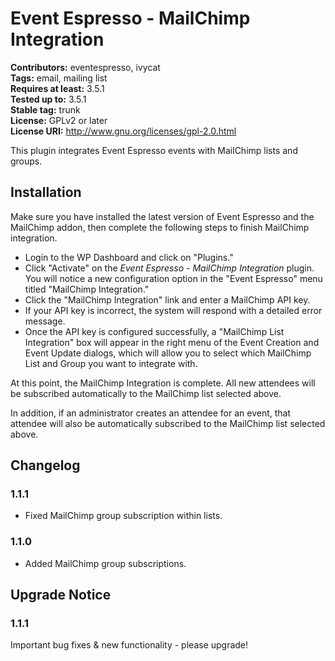 # Event Espresso - MailChimp Integration #
**Contributors:** eventespresso, ivycat  
**Tags:** email, mailing list  
**Requires at least:** 3.5.1  
**Tested up to:** 3.5.1  
**Stable tag:** trunk  
**License:** GPLv2 or later  
**License URI:** http://www.gnu.org/licenses/gpl-2.0.html  

This plugin integrates Event Espresso events with MailChimp lists and groups.

## Installation ##

Make sure you have installed the latest version of Event Espresso and the MailChimp addon, then complete the following steps to finish MailChimp integration.

* Login to the WP Dashboard and click on "Plugins."
* Click "Activate" on the _Event Espresso - MailChimp Integration_ plugin.  You will notice a new configuration option in the "Event Espresso" menu titled "MailChimp Integration."
* Click the "MailChimp Integration" link and enter a MailChimp API key.
* If your API key is incorrect, the system will respond with a detailed error message.
* Once the API key is configured successfully, a "MailChimp List Integration" box will appear in the right menu of the Event Creation and Event Update dialogs, which will allow you to select which MailChimp List and Group you want to integrate with.

At this point, the MailChimp Integration is complete. All new attendees will be subscribed automatically to the MailChimp list selected above.

In addition, if an administrator creates an attendee for an event, that attendee will also be automatically subscribed to the MailChimp list selected above.

## Changelog ##

### 1.1.1 ###
* Fixed MailChimp group subscription within lists.

### 1.1.0 ###
* Added MailChimp group subscriptions.

## Upgrade Notice ##

### 1.1.1 ###
Important bug fixes & new functionality - please upgrade!

